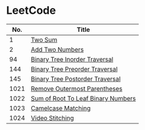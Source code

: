 # LeetCode

|No.|Title|
| - | - |
| 1 | [Two Sum](code/two_sum.cpp) |
| 2 | [Add Two Numbers](code/add_two_numbers.cpp) |
| 94 | [Binary Tree Inorder Traversal](code/binary_tree_inorder_traversal.cpp) |
| 144 | [Binary Tree Preorder Traversal](code/binary_tree_preorder_traversal.cpp) |
| 145 | [Binary Tree Postorder Traversal](code/binary_tree_postorder_traversal.cpp) |
| 1021 | [Remove Outermost Parentheses](code/remove_outermost_parentheses.cpp)
| 1022 | [Sum of Root To Leaf Binary Numbers](code/sum_of_root_to_leaf_binary_numbers.cpp) |
| 1023 | [Camelcase Matching](code/camelcase_matching.cpp)
| 1024 | [Video Stitching](code/video_stitching.cpp) |